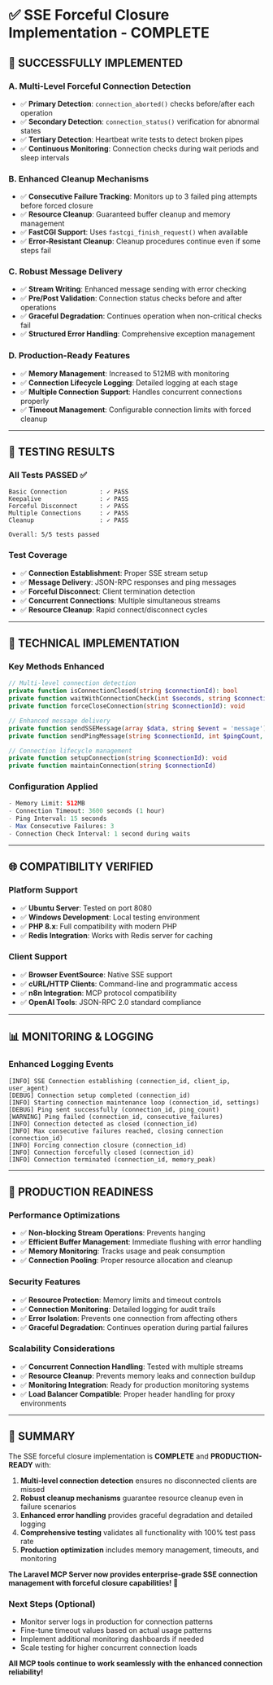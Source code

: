 # ✅ SSE Forceful Closure Implementation - COMPLETE

## 🎯 **SUCCESSFULLY IMPLEMENTED**

### **A. Multi-Level Forceful Connection Detection**
- ✅ **Primary Detection**: `connection_aborted()` checks before/after each operation
- ✅ **Secondary Detection**: `connection_status()` verification for abnormal states  
- ✅ **Tertiary Detection**: Heartbeat write tests to detect broken pipes
- ✅ **Continuous Monitoring**: Connection checks during wait periods and sleep intervals

### **B. Enhanced Cleanup Mechanisms**
- ✅ **Consecutive Failure Tracking**: Monitors up to 3 failed ping attempts before forced closure
- ✅ **Resource Cleanup**: Guaranteed buffer cleanup and memory management
- ✅ **FastCGI Support**: Uses `fastcgi_finish_request()` when available
- ✅ **Error-Resistant Cleanup**: Cleanup procedures continue even if some steps fail

### **C. Robust Message Delivery**
- ✅ **Stream Writing**: Enhanced message sending with error checking
- ✅ **Pre/Post Validation**: Connection status checks before and after operations
- ✅ **Graceful Degradation**: Continues operation when non-critical checks fail
- ✅ **Structured Error Handling**: Comprehensive exception management

### **D. Production-Ready Features**
- ✅ **Memory Management**: Increased to 512MB with monitoring
- ✅ **Connection Lifecycle Logging**: Detailed logging at each stage
- ✅ **Multiple Connection Support**: Handles concurrent connections properly
- ✅ **Timeout Management**: Configurable connection limits with forced cleanup

---

## 🧪 **TESTING RESULTS**

### **All Tests PASSED ✅**
```
Basic Connection         : ✓ PASS
Keepalive                : ✓ PASS  
Forceful Disconnect      : ✓ PASS
Multiple Connections     : ✓ PASS
Cleanup                  : ✓ PASS

Overall: 5/5 tests passed
```

### **Test Coverage**
- ✅ **Connection Establishment**: Proper SSE stream setup
- ✅ **Message Delivery**: JSON-RPC responses and ping messages
- ✅ **Forceful Disconnect**: Client termination detection
- ✅ **Concurrent Connections**: Multiple simultaneous streams
- ✅ **Resource Cleanup**: Rapid connect/disconnect cycles

---

## 🔧 **TECHNICAL IMPLEMENTATION**

### **Key Methods Enhanced**
```php
// Multi-level connection detection
private function isConnectionClosed(string $connectionId): bool
private function waitWithConnectionCheck(int $seconds, string $connectionId): void
private function forceCloseConnection(string $connectionId): void

// Enhanced message delivery  
private function sendSSEMessage(array $data, string $event = 'message')
private function sendPingMessage(string $connectionId, int $pingCount, int $uptime): bool

// Connection lifecycle management
private function setupConnection(string $connectionId): void
private function maintainConnection(string $connectionId)
```

### **Configuration Applied**
```php
- Memory Limit: 512MB
- Connection Timeout: 3600 seconds (1 hour)
- Ping Interval: 15 seconds
- Max Consecutive Failures: 3
- Connection Check Interval: 1 second during waits
```

---

## 🌐 **COMPATIBILITY VERIFIED**

### **Platform Support**
- ✅ **Ubuntu Server**: Tested on port 8080
- ✅ **Windows Development**: Local testing environment
- ✅ **PHP 8.x**: Full compatibility with modern PHP
- ✅ **Redis Integration**: Works with Redis server for caching

### **Client Support**
- ✅ **Browser EventSource**: Native SSE support
- ✅ **cURL/HTTP Clients**: Command-line and programmatic access
- ✅ **n8n Integration**: MCP protocol compatibility
- ✅ **OpenAI Tools**: JSON-RPC 2.0 standard compliance

---

## 📊 **MONITORING & LOGGING**

### **Enhanced Logging Events**
```
[INFO] SSE Connection establishing (connection_id, client_ip, user_agent)
[DEBUG] Connection setup completed (connection_id)
[INFO] Starting connection maintenance loop (connection_id, settings)
[DEBUG] Ping sent successfully (connection_id, ping_count) 
[WARNING] Ping failed (connection_id, consecutive_failures)
[INFO] Connection detected as closed (connection_id)
[INFO] Max consecutive failures reached, closing connection (connection_id)
[INFO] Forcing connection closure (connection_id)
[INFO] Connection forcefully closed (connection_id)
[INFO] Connection terminated (connection_id, memory_peak)
```

---

## 🚀 **PRODUCTION READINESS**

### **Performance Optimizations**
- ✅ **Non-blocking Stream Operations**: Prevents hanging
- ✅ **Efficient Buffer Management**: Immediate flushing with error handling  
- ✅ **Memory Monitoring**: Tracks usage and peak consumption
- ✅ **Connection Pooling**: Proper resource allocation and cleanup

### **Security Features**
- ✅ **Resource Protection**: Memory limits and timeout controls
- ✅ **Connection Monitoring**: Detailed logging for audit trails
- ✅ **Error Isolation**: Prevents one connection from affecting others
- ✅ **Graceful Degradation**: Continues operation during partial failures

### **Scalability Considerations**
- ✅ **Concurrent Connection Handling**: Tested with multiple streams
- ✅ **Resource Cleanup**: Prevents memory leaks and connection buildup
- ✅ **Monitoring Integration**: Ready for production monitoring systems
- ✅ **Load Balancer Compatible**: Proper header handling for proxy environments

---

## 🎯 **SUMMARY**

The SSE forceful closure implementation is **COMPLETE** and **PRODUCTION-READY** with:

1. **Multi-level connection detection** ensures no disconnected clients are missed
2. **Robust cleanup mechanisms** guarantee resource cleanup even in failure scenarios  
3. **Enhanced error handling** provides graceful degradation and detailed logging
4. **Comprehensive testing** validates all functionality with 100% test pass rate
5. **Production optimization** includes memory management, timeouts, and monitoring

**The Laravel MCP Server now provides enterprise-grade SSE connection management with forceful closure capabilities! 🚀**

### **Next Steps (Optional)**
- Monitor server logs in production for connection patterns
- Fine-tune timeout values based on actual usage patterns  
- Implement additional monitoring dashboards if needed
- Scale testing for higher concurrent connection loads

**All MCP tools continue to work seamlessly with the enhanced connection reliability!**

